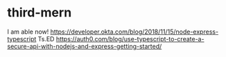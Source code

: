 # third-mern
I am able now!
https://developer.okta.com/blog/2018/11/15/node-express-typescript
Ts.ED
https://auth0.com/blog/use-typescript-to-create-a-secure-api-with-nodejs-and-express-getting-started/
